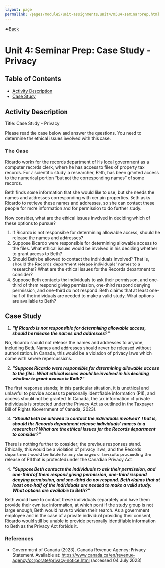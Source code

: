 ```yaml
---
layout: page
permalink: /pages/module5/unit-assignments/unit4/m5u4-seminarprep.html
---
```


⬅️[Back](/pages/module5/unit-assignments/unit4/m5u4.html)

# Unit 4: Seminar Prep: Case Study - Privacy

## Table of Contents

-  [Activity Description](#activity-description)
-  [Case Study](#case-study)

## Activity Description

Title: Case Study - Privacy

Please read the case below and answer the questions. You need to determine the ethical issues involved with this case.

### The Case

Ricardo works for the records department of his local government as a computer records clerk, where he has access to files of property tax records. For a scientific study, a researcher, Beth, has been granted access to the numerical portion “but not the corresponding names” of some records.

Beth finds some information that she would like to use, but she needs the names and addresses corresponding with certain properties. Beth asks Ricardo to retrieve these names and addresses, so she can contact these people for more information and for permission to do further study.

Now consider, what are the ethical issues involved in deciding which of these options to pursue?
1. If Ricardo is not responsible for determining allowable access, should he release the names and addresses?
2. Suppose Ricardo were responsible for determining allowable access to the files. What ethical issues would be involved in his deciding whether to grant access to Beth?
3. Should Beth be allowed to contact the individuals involved? That is, should the Records department release individuals' names to a researcher? What are the ethical issues for the Records department to consider?
4. Suppose Beth contacts the individuals to ask their permission, and one-third of them respond giving permission, one-third respond denying permission, and one-third do not respond. Beth claims that at least one-half of the individuals are needed to make a valid study. What options are available to Beth?

## Case Study

1. ***"If Ricardo is not responsible for determining allowable access, should he release the names and addresses?"***

No, Ricardo should not release the names and addresses to anyone, including Beth. Names and addresses should never be released without authorization. In Canada, this would be a violation of privacy laws which come with severe repercussions.

2. ***"Suppose Ricardo were responsible for determining allowable access to the files. What ethical issues would be involved in his deciding whether to grant access to Beth?"***

The first response stands; in this particular situation, it is unethical and unlawful to provide access to personally identifiable information (PII), and access should not be granted. In Canada, the tax information of private individuals is protected under the Privacy Act as outlined in the Taxpayer Bill of Rights (Government of Canada, 2023).

3. ***"Should Beth be allowed to contact the individuals involved? That is, should the Records department release individuals' names to a researcher? What are the ethical issues for the Records department to consider?"***

There is nothing further to consider; the previous responses stand. Ethically, this would be a violation of privacy laws, and the Records department would be liable for any damages or lawsuits proceeding the release of PII that is protected under the Canadian Privacy Act.

4. ***"Suppose Beth contacts the individuals to ask their permission, and one-third of them respond giving permission, one-third respond denying permission, and one-third do not respond. Beth claims that at least one-half of the individuals are needed to make a valid study. What options are available to Beth?"***

Beth would have to contact these individuals separately and have them provide their own tax information, at which point if the study group is not large enough, Beth would have to widen their search. As a government employee and in the case of a private individual providing their consent, Ricardo would still be unable to provide personally identifiable information to Beth as the Privacy Act forbids it.

### References

- Government of Canada (2023). Canada Revenue Agency: Privacy Statement. Available at: https://www.canada.ca/en/revenue-agency/corporate/privacy-notice.html (accessed 04 July 2023)
